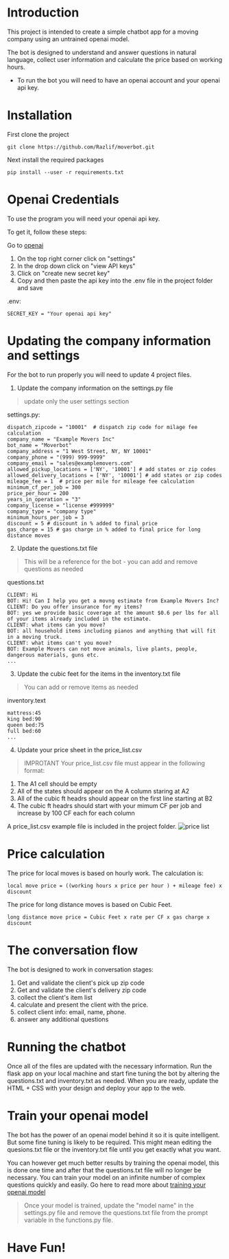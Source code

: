 # Introduction

This project is intended to create a simple chatbot app for a moving company using an untrained openai model.

The bot is designed to understand and answer questions in natural language, collect user information and calculate the price based on working hours.

* To run the bot you will need to have an openai account and your openai api key.


# Installation

First clone the project
```
git clone https://github.com/Razlif/moverbot.git
```
Next install the required packages
```
pip install --user -r requirements.txt
```

# Openai Credentials

To use the program you will need your openai api key.

To get it, follow these steps:

Go to [openai](https://beta.openai.com/)

1. On the top right corner click on "settings"
2. In the drop down click on "view API keys"
3. Click on "create new secret key"
4. Copy and then paste the api key into the .env file in the project folder and save

.env:
```
SECRET_KEY = "Your openai api key"
```

# Updating the company information and settings

For the bot to run properly you will need to update 4 project files.

1. Update the company information on the settings.py file

>update only the user settings section

settings.py:
```
dispatch_zipcode = "10001"  # dispatch zip code for milage fee calculation
company_name = "Example Movers Inc"
bot_name = "Moverbot"
company_address = "1 West Street, NY, NY 10001"
company_phone = "(999) 999-9999"
company_email = "sales@examplemovers.com"
allowed_pickup_locations = ['NY', '10001'] # add states or zip codes
allowed_delivery_locations = ['NY', '10001'] # add states or zip codes
mileage_fee = 1  # price per mile for mileage fee calculation
minimum_cf_per_job = 300
price_per_hour = 200
years_in_operation = "3"
company_license = "license #999999"
company_type = "company type"
minimum_hours_per_job = 3
discount = 5 # discount in % added to final price
gas_charge = 15 # gas charge in % added to final price for long distance moves
```

2. Update the questions.txt file

>This will be a reference for the bot - you can add and remove questions as needed

questions.txt
```
CLIENT: Hi
BOT: Hi! Can I help you get a movng estimate from Example Movers Inc?
CLIENT: Do you offer insurance for my items?
BOT: yes we provide basic coverage at the amount $0.6 per lbs for all of your items already included in the estimate.
CLIENT: what items can you move?
BOT: all household items including pianos and anything that will fit in a moving truck.
CLIENT: what items can't you move?
BOT: Example Movers can not move animals, live plants, people, dangerous materials, guns etc.
...
```

3. Update the cubic feet for the items in the inventory.txt file

>You can add or remove items as needed

inventory.text
```
mattress:45
king bed:90
queen bed:75
full bed:60
...
```
4. Update your price sheet in the price_list.csv

>IMPROTANT
Your price_list.csv file must appear in the following format:

1. The A1 cell should be empty
2. All of the states should appear on the A column staring at A2
3. All of the cubic ft headrs should appear on the first line starting at B2
4. The cubic ft headrs should start with your mimum CF per job and increase by 100 CF each for each column

A price_list.csv example file is included in the project folder.
![price list](~/moverbot/static/pricelist.JPG)


# Price calculation

The price for local moves is based on hourly work.
The calculation is:
```
local move price = ((working hours x price per hour ) + mileage fee) x discount
```

The price for long distance moves is based on Cubic Feet.
```
long distance move price = Cubic Feet x rate per CF x gas charge x discount
```

# The conversation flow

The bot is designed to work in conversation stages:
1. Get and validate the client's pick up zip code
2. Get and validate the client's delivery zip code
3. collect the client's item list
4. calculate and present the client with the price.
5. collect client info: email, name, phone.
6. answer any additional questions

# Running the chatbot

Once all of the files are updated with the necessary information.
Run the flask app on your local machine and start fine tuning the bot by altering the questions.txt and inventory.txt as needed.
When you are ready, update the HTML + CSS with your design and deploy your app to the web.

# Train your openai model

The bot has the power of an openai model behind it so it is quite intelligent.
But some fine tuning is likely to be required.
This might mean editing the quesions.txt file or the inventory.txt file until you get exactly what you want.

You can however get much better results by training the openai model, this is done one time and after that the questions.txt file will no longer be necessary.
You can train your model on an infinite number of complex questions quickly and easily.
Go here to read more about [training your openai model](https://beta.openai.com/docs/guides/fine-tuning)
>Once your model is trained, update the "model name" in the settings.py file and remove the questions.txt file from the prompt variable in the functions.py file.

# Have Fun!